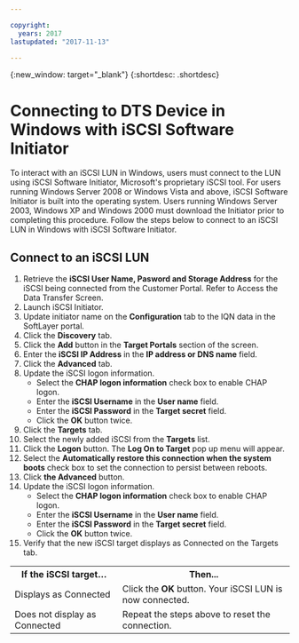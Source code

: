 ```yaml
---

copyright:
  years: 2017
lastupdated: "2017-11-13"

---
```

{:new_window: target="_blank"}
{:shortdesc: .shortdesc}

# Connecting to DTS Device in Windows with iSCSI Software Initiator

To interact with an iSCSI LUN in Windows, users must connect to the LUN using iSCSI Software Initiator, Microsoft's proprietary iSCSI tool.  For users running Windows Server 2008 or Windows Vista and above, iSCSI Software Initiator is built into the operating system.  Users running Windows Server 2003, Windows XP and Windows 2000 must download the Initiator prior to completing this procedure.  Follow the steps below to connect to an iSCSI LUN in Windows with iSCSI Software Initiator.

## Connect to an iSCSI LUN

1. Retrieve the **iSCSI User Name, Pasword and Storage Address** for the iSCSI being connected from the Customer Portal.  Refer to Access the Data Transfer Screen.
2. Launch iSCSI Initiator.
3. Update initiator name on the **Configuration** tab to the IQN data in the SoftLayer portal.
4. Click the **Discovery** tab.
5. Click the **Add** button in the **Target Portals** section of the screen.
6. Enter the **iSCSI IP Address** in the **IP address or DNS name** field.
7. Click the **Advanced** tab.
8. Update the iSCSI logon information.
   - Select the **CHAP logon information** check box to enable CHAP logon.
   - Enter the **iSCSI Username** in the **User name** field.
   - Enter the **iSCSI Password** in the **Target secret** field.
   - Click the **OK** button twice.
9. Click the **Targets** tab.
10. Select the newly added iSCSI from the **Targets** list.
11. Click the **Logon** button. The **Log On to Target** pop up menu will appear.
12. Select the **Automatically restore this connection when the system boots** check box to set the connection to persist between reboots.
13. Click **the Advanced** button.
14. Update the iSCSI logon information.
    - Select the **CHAP logon information** check box to enable CHAP logon.
    - Enter the **iSCSI Username** in the **User name** field.
    - Enter the **iSCSI Password** in the **Target secret** field.
    - Click the **OK** button twice.
15. Verify that the new iSCSI target displays as Connected on the Targets tab.

<table>
<tbody>
<tr>
<th>If the iSCSI target…</th><th>Then...</th></tr>
<tr><td>Displays as Connected</td><td>Click the <strong>OK</strong> button. Your iSCSI LUN is now connected.</td></tr>
<tr><td>Does not display as Connected</td><td>Repeat the steps above to reset the connection.</td></tr></tbody></table>
